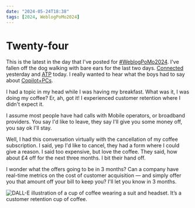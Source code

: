```yaml
---
date: "2024-05-24T18:38"
tags: [2024, WeblogPoMo2024]
---
```


# Twenty-four
<!-- truncate -->

This is the latest in the day that I've posted for [#WeblogPoMo2024](https://weblog.anniegreens.lol/weblog-posting-month-2024). I've fallen off the dog walking with bare ears for the last two days. [Connected](https://www.relay.fm/connected) yesterday and [ATP](https://atp.fm/587) today. I really wanted to hear what the boys had to say about [Copilot+PCs](https://www.microsoft.com/en-us/store/configure/surface-laptop-7th-edition/8tq2hq5xxkj9/0dgw).

I had a topic in my head while I was having my breakfast. What was it, I was doing my coffee? Er, ah, got it! I experienced customer retention where I didn't expect it.

I assume most people have had calls with Mobile operators, or broadband providers. You say I'd like to leave, they say I'll give you some money off, you say ok I'll stay. 

Well, I had this conversation virtually with the cancellation of my coffee subscription. I said, yep I'd like to cancel, they had a form where I could give a reason. I said too expensive, but love the coffee. They said, how about £4 off for the next three months. I bit their hand off. 

I wonder what the offers going to be in 3 months? Can a company have real-time metrics on the cost of customer acquisition — and simply offer you that amount off your bill to keep you? I'll let you know in 3 months.

![DALL-E illustration of a cup of coffee wearing a suit and headset. It’s a customer retention cup of coffee. ](https://cdn.some.pics/phils/6650de49c80ce.jpg)
